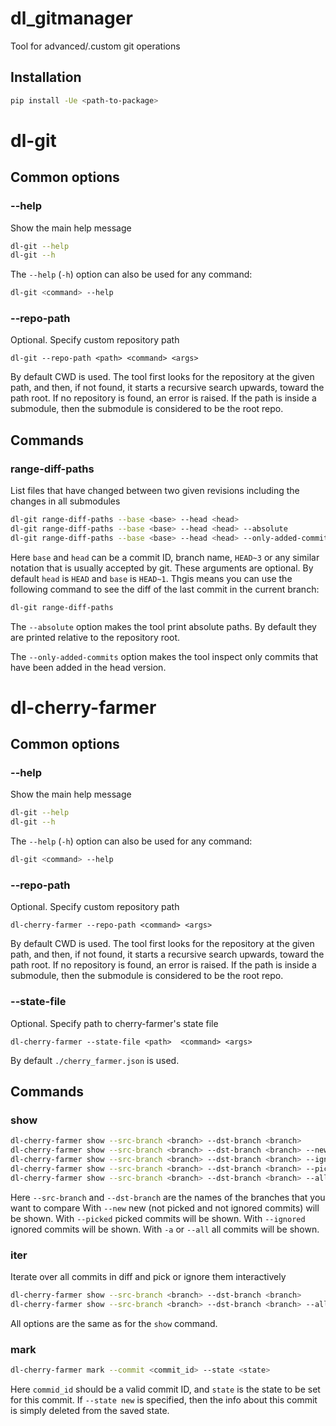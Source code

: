 # dl_gitmanager

Tool for advanced/.custom git operations

## Installation

```bash
pip install -Ue <path-to-package>
```


# dl-git

## Common options

### --help

Show the main help message

```bash
dl-git --help
dl-git --h
```

The `--help` (`-h`) option can also be used for any command:
```bash
dl-git <command> --help
```

### --repo-path

Optional. Specify custom repository path

```
dl-git --repo-path <path> <command> <args>
```

By default CWD is used.
The tool first looks for the repository at the given path, and then, if not found,
it starts a recursive search upwards, toward the path root. If no repository is found, an error is raised.
If the path is inside a submodule, then the submodule is considered to be the root repo.

## Commands

### range-diff-paths

List files that have changed between two given revisions including the changes in all submodules

```bash
dl-git range-diff-paths --base <base> --head <head>
dl-git range-diff-paths --base <base> --head <head> --absolute
dl-git range-diff-paths --base <base> --head <head> --only-added-commits
```

Here `base` and `head` can be a commit ID, branch name, `HEAD~3` or any similar notation
that is usually accepted by git.
These arguments are optional. By default `head` is `HEAD` and `base` is `HEAD~1`.
Thgis means you can use the following command to see the diff of the last commit in the current branch:
```bash
dl-git range-diff-paths
```

The `--absolute` option makes the tool print absolute paths.
By default they are printed relative to the repository root.

The `--only-added-commits` option makes the tool inspect only commits
that have been added in the head version.


# dl-cherry-farmer

## Common options

### --help

Show the main help message

```bash
dl-git --help
dl-git --h
```

The `--help` (`-h`) option can also be used for any command:
```bash
dl-git <command> --help
```

### --repo-path

Optional. Specify custom repository path

```
dl-cherry-farmer --repo-path <command> <args>
```

By default CWD is used.
The tool first looks for the repository at the given path, and then, if not found,
it starts a recursive search upwards, toward the path root. If no repository is found, an error is raised.
If the path is inside a submodule, then the submodule is considered to be the root repo.

### --state-file

Optional. Specify path to cherry-farmer's state file

```
dl-cherry-farmer --state-file <path>  <command> <args>
```

By default `./cherry_farmer.json` is used.

## Commands

### show

```bash
dl-cherry-farmer show --src-branch <branch> --dst-branch <branch>
dl-cherry-farmer show --src-branch <branch> --dst-branch <branch> --new
dl-cherry-farmer show --src-branch <branch> --dst-branch <branch> --ignored
dl-cherry-farmer show --src-branch <branch> --dst-branch <branch> --picked
dl-cherry-farmer show --src-branch <branch> --dst-branch <branch> --all
```

Here `--src-branch` and `--dst-branch` are the names of the branches that you want to compare
With `--new` new (not picked and not ignored commits) will be shown.
With `--picked` picked commits will be shown.
With `--ignored` ignored commits will be shown.
With `-a` or `--all` all commits will be shown.

### iter

Iterate over all commits in diff and pick or ignore them interactively

```bash
dl-cherry-farmer show --src-branch <branch> --dst-branch <branch>
dl-cherry-farmer show --src-branch <branch> --dst-branch <branch> --all
```

All options are the same as for the `show` command.

### mark

```bash
dl-cherry-farmer mark --commit <commit_id> --state <state>
```

Here `commid_id` should be a valid commit ID, and `state` is the state to be set for this commit.
If `--state new` is specified, then the info about this commit is simply deleted from the saved state.
